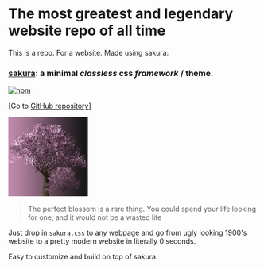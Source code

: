 # The most greatest and legendary website repo of all time

This is a repo. For a website. Made using sakura:

### [sakura](https://org/projects/sakura): a minimal ***classless*** css *framework* / **theme**.

[![npm][npm-image]][npm-url]

[npm-image]: https://img.shields.io/npm/v/sakura.css.svg?colorB=982c61
[npm-url]: https://www.npmjs.com/package/sakura.css

[Go to [GitHub repository](https://github.com/oxalorg/sakura)]

![The cherry blossoms](sakura160.jpg)

> The perfect blossom is a rare thing. You could spend your life looking for one, and it would not be a wasted life

Just drop in `sakura.css` to any webpage and go from
ugly looking 1900's website to a pretty modern website
in literally 0 seconds.

Easy to customize and build on top of sakura.


